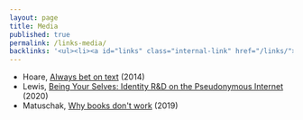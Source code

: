 ```yaml
---
layout: page
title: Media
published: true
permalink: /links-media/
backlinks: '<ul><li><a id="links" class="internal-link" href="/links/">Links</a></li></ul>'
---
```


* Hoare, [Always bet on text](https://graydon2.dreamwidth.org/193447.html) (2014)
* Lewis, [Being Your Selves: Identity R&D on the Pseudonymous Internet](https://aaronzlewis.com/blog/2020/02/18/being-your-selves-identity-r-and-d-on-the-pseudonymous-internet/) (2020)
* Matuschak, [Why books don't work](https://andymatuschak.org/books/) (2019)
